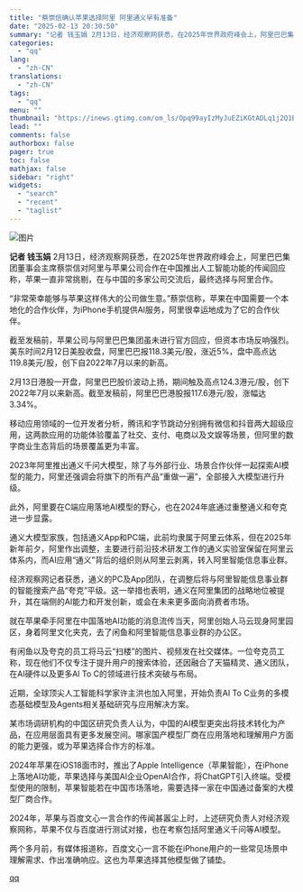 ```yaml
---
title: "蔡崇信确认苹果选择阿里 阿里通义早有准备"
date: "2025-02-13 20:30:50"
summary: "记者 钱玉娟 2月13日，经济观察网获悉，在2025年世界政府峰会上，阿里巴巴集团董事会主席蔡崇信对..."
categories:
  - "qq"
lang:
  - "zh-CN"
translations:
  - "zh-CN"
tags:
  - "qq"
menu: ""
thumbnail: "https://inews.gtimg.com/om_ls/Opq99ayIzMyJuEZiKGtADLq1j2Q1B4CyTag3-GNizbnx8AA_640360/0"
lead: ""
comments: false
authorbox: false
pager: true
toc: false
mathjax: false
sidebar: "right"
widgets:
  - "search"
  - "recent"
  - "taglist"
---
```


![图片](https://inews.gtimg.com/om_bt/Oo22-gSgDc3NalZNZFG2vn9GJ1gQd_AUgQCUTEWyKNFf8AA/641)

**记者 钱玉娟** 2月13日，经济观察网获悉，在2025年世界政府峰会上，阿里巴巴集团董事会主席蔡崇信对阿里与苹果公司合作在中国推出人工智能功能的传闻回应称，苹果一直非常挑剔，在与中国的多家公司交流后，最终选择与阿里合作。

“非常荣幸能够与苹果这样伟大的公司做生意。”蔡崇信称，苹果在中国需要一个本地化的合作伙伴，为iPhone手机提供AI服务，阿里很幸运地成为了它的合作伙伴。

截至发稿前，苹果公司与阿里巴巴集团虽未进行官方回应，但资本市场反响强烈。美东时间2月12日美股收盘，阿里巴巴报118.3美元/股，涨近5%，盘中高点达119.8美元/股，创下自2022年7月以来的新高。

2月13日港股一开盘，阿里巴巴股价波动上扬，期间触及高点124.3港元/股，创下2022年7月以来新高。截至发稿前，阿里巴巴港股报117.6港元/股，涨幅达3.34%。

移动应用领域的一位开发者分析，腾讯和字节跳动分别拥有微信和抖音两大超级应用，这两款应用的功能体验覆盖了社交、支付、电商以及文娱等场景，但阿里的数字商业生态背后的场景覆盖更为丰富。

2023年阿里推出通义千问大模型，除了与外部行业、场景合作伙伴一起探索AI模型的能力，阿里还强调会将旗下的所有产品“重做一遍”，全部接入大模型进行升级。

此外，阿里要在C端应用落地AI模型的野心，也在2024年底通过重整通义和夸克进一步显露。

通义大模型家族，包括通义App和PC端，此前均隶属于阿里云体系，但在2025年新年前夕，阿里作出调整，主要进行前沿技术研发工作的通义实验室保留在阿里云体系内，而AI应用“通义”背后的组织则从阿里云剥离，转入阿里智能信息事业群。

经济观察网记者获悉，通义的PC及App团队，在调整后将与阿里智能信息事业群的智能搜索产品“夸克”平级。这一举措也表明，通义在阿里集团的战略地位被提升，其在端侧的AI能力和开发创新，或会在未来更多面向消费者市场。

就在苹果牵手阿里在中国落地AI功能的消息流传当天，阿里创始人马云现身阿里园区，身着阿里文化夹克，去了闲鱼和阿里智能信息事业群的办公区。

有闲鱼以及夸克的员工将马云“扫楼”的图片、视频发在社交媒体。一位夸克员工称，现在他们不仅专注于提升用户的搜索体验，还因融合了天猫精灵、通义团队，在AI硬件以及更多AI To C的领域进行技术突破与布局。

近期，全球顶尖人工智能科学家许主洪也加入阿里，开始负责AI To C业务的多模态基础模型及Agents相关基础研究与应用解决方案。

某市场调研机构的中国区研究负责人认为，中国的AI模型更突出将技术转化为产品，在应用层面具有更多发展空间。哪家国产模型厂商在应用落地和理解用户方面的能力更强，或为苹果选择合作方的标准。

2024年苹果在iOS18面市时，推出了Apple Intelligence（苹果智能），在iPhone上落地AI功能，苹果选择与美国AI企业OpenAI合作，将ChatGPT引入终端。受模型使用的限制，苹果智能若在中国市场落地，需要选择一家在中国通过备案的大模型厂商合作。

2024年，苹果与百度文心一言合作的传闻甚嚣尘上时，上述研究负责人对经济观察网称，苹果不仅与百度进行测试对接，也在考察包括阿里通义千问等AI模型。

两个多月前，有媒体报道称，百度文心一言不能在iPhone用户的一些常见场景中理解需求、作出准确响应。这也为苹果选择其他模型做了铺垫。

[qq](https://new.qq.com/rain/a/20250213A08EJV00)
